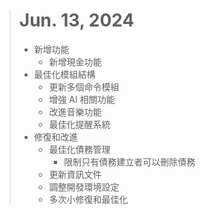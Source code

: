 > # Jun. 13, 2024
> 
> - 新增功能
>   - 新增現金功能
> - 最佳化模組結構
>   - 更新多個命令模組
>   - 增強 AI 相關功能
>   - 改進音樂功能
>   - 最佳化提醒系統
> - 修復和改進
>   - 最佳化債務管理
>     - 限制只有債務建立者可以刪除債務
>   - 更新資訊文件
>   - 調整開發環境設定
>   - 多次小修復和最佳化
